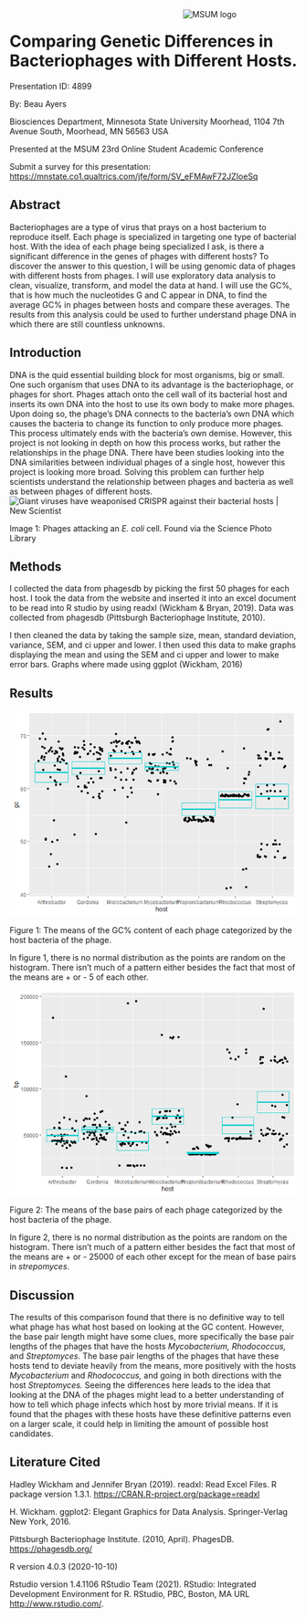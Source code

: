 
<img src="https://www2.mnstate.edu/uploadedImages/Content/Marketing/logos/MSUM_Signature_Vert_Color.jpg" alt="MSUM logo" width="200" style="float:right"/>

# Comparing Genetic Differences in Bacteriophages with Different Hosts.

Presentation ID: 4899

By: Beau Ayers

Biosciences Department, Minnesota State University Moorhead, 1104 7th
Avenue South, Moorhead, MN 56563 USA

Presented at the MSUM 23rd Online Student Academic Conference

Submit a survey for this presentation:
<https://mnstate.co1.qualtrics.com/jfe/form/SV_eFMAwF72JZIoeSq>

## Abstract

Bacteriophages are a type of virus that prays on a host bacterium to
reproduce itself. Each phage is specialized in targeting one type of
bacterial host. With the idea of each phage being specialized I ask, is
there a significant difference in the genes of phages with different
hosts? To discover the answer to this question, I will be using genomic
data of phages with different hosts from phages. I will use exploratory
data analysis to clean, visualize, transform, and model the data at
hand. I will use the GC%, that is how much the nucleotides G and C
appear in DNA, to find the average GC% in phages between hosts and
compare these averages. The results from this analysis could be used to
further understand phage DNA in which there are still countless
unknowns.

## Introduction

DNA is the quid essential building block for most organisms, big or
small. One such organism that uses DNA to its advantage is the
bacteriophage, or phages for short. Phages attach onto the cell wall of
its bacterial host and inserts its own DNA into the host to use its own
body to make more phages. Upon doing so, the phage’s DNA connects to the
bacteria’s own DNA which causes the bacteria to change its function to
only produce more phages. This process ultimately ends with the
bacteria’s own demise. However, this project is not looking in depth on
how this process works, but rather the relationships in the phage DNA.
There have been studies looking into the DNA similarities between
individual phages of a single host, however this project is looking more
broad. Solving this problem can further help scientists understand the
relationship between phages and bacteria as well as between phages of
different hosts. ![Giant viruses have weaponised CRISPR against their
bacterial hosts \| New
Scientist](https://images.newscientist.com/wp-content/uploads/2019/03/29114749/m0900070-coloured_tem_of_t-bacteriophages_attacking_e.coli-spl.jpg)

Image 1: Phages attacking an *E. coli* cell. Found via the Science Photo
Library

## Methods

I collected the data from phagesdb by picking the first 50 phages for
each host. I took the data from the website and inserted it into an
excel document to be read into R studio by using readxl (Wickham &
Bryan, 2019). Data was collected from phagesdb (Pittsburgh Bacteriophage
Institute, 2010).

I then cleaned the data by taking the sample size, mean, standard
deviation, variance, SEM, and ci upper and lower. I then used this data
to make graphs displaying the mean and using the SEM and ci upper and
lower to make error bars. Graphs where made using ggplot (Wickham, 2016)

## Results

![](README_files/figure-gfm/unnamed-chunk-4-1.png)<!-- -->

Figure 1: The means of the GC% content of each phage categorized by the
host bacteria of the phage.

In figure 1, there is no normal distribution as the points are random on
the histogram. There isn’t much of a pattern either besides the fact
that most of the means are + or - 5 of each other.

![](README_files/figure-gfm/unnamed-chunk-5-1.png)<!-- -->

Figure 2: The means of the base pairs of each phage categorized by the
host bacteria of the phage.

In figure 2, there is no normal distribution as the points are random on
the histogram. There isn’t much of a pattern either besides the fact
that most of the means are + or - 25000 of each other except for the
mean of base pairs in *strepomyces*.

## Discussion

The results of this comparison found that there is no definitive way to
tell what phage has what host based on looking at the GC content.
However, the base pair length might have some clues, more specifically
the base pair lengths of the phages that have the hosts *Mycobacterium,
Rhodococcus,* and *Streptomyces*. The base pair lengths of the phages
that have these hosts tend to deviate heavily from the means, more
positively with the hosts *Mycobacterium* and *Rhodococcus,* and going
in both directions with the host *Streptomyces.* Seeing the differences
here leads to the idea that looking at the DNA of the phages might lead
to a better understanding of how to tell which phage infects which host
by more trivial means. If it is found that the phages with these hosts
have these definitive patterns even on a larger scale, it could help in
limiting the amount of possible host candidates.

## Literature Cited

Hadley Wickham and Jennifer Bryan (2019). readxl: Read Excel Files. R
package version 1.3.1. <https://CRAN.R-project.org/package=readxl>

H. Wickham. ggplot2: Elegant Graphics for Data Analysis. Springer-Verlag
New York, 2016.

Pittsburgh Bacteriophage Institute. (2010, April). PhagesDB.
<https://phagesdb.org/>

R version 4.0.3 (2020-10-10)

Rstudio version 1.4.1106 RStudio Team (2021). RStudio: Integrated
Development Environment for R. RStudio, PBC, Boston, MA URL
<http://www.rstudio.com/>.
